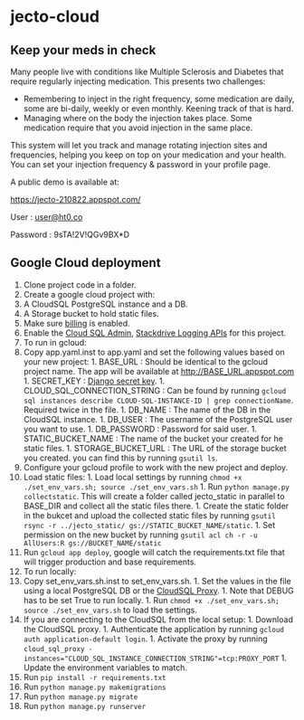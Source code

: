 # jecto-cloud
## Keep your meds in check

Many people live with conditions like Multiple Sclerosis and Diabetes
that require regularly injecting medication. This presents two challenges:
* Remembering to inject in the right frequency, some medication are daily,
 some are bi-daily, weekly or even monthly. Keening track of that is hard.
* Managing where on the body the injection takes place. Some medication require that you avoid injection in the same place.  

This system will let you track and manage rotating injection sites and frequencies, helping you keep on top on your
  medication and your health. You can set your injection frequency & password in your profile page.  


A public demo is available at:

https://jecto-210822.appspot.com/

User : user@ht0.co

Password : 9sTA!2V!QGv9BX*D

## Google Cloud deployment

1. Clone project code in a folder.
1. Create a google cloud project with:
  1. A CloudSQL PostgreSQL instance and a DB.
  1. A Storage bucket to hold static files.
  1. Make sure [billing](https://cloud.google.com/billing/docs/how-to/modify-project) is enabled.
  1. Enable the [Cloud SQL Admin](https://console.developers.google.com/apis/api/sqladmin.googleapis.com/), [Stackdrive Logging APIs](https://console.cloud.google.com/flows/enableapi?apiid=logging.googleapis.com) for this project.
1. To run in gcloud:
  1. Copy app.yaml.inst to app.yaml and set the following values based on your new project:
    1. BASE_URL : Should be identical to the gcloud project name. The app will be available at http://BASE_URL.appspot.com
    1. SECRET_KEY : [Django secret key](https://docs.djangoproject.com/en/dev/ref/settings/#secret-key).
    1. CLOUD_SQL_CONNECTION_STRING : Can be found by running `gcloud sql instances describe CLOUD-SQL-INSTANCE-ID | grep connectionName`. Required twice in the file.
    1. DB_NAME : The name of the DB in the CloudSQL instance.
    1. DB_USER : The username of the PostgreSQL user you want to use.
    1. DB_PASSWORD : Password for said user.
    1. STATIC_BUCKET_NAME : The name of the bucket your created for he static files.
    1. STORAGE_BUCKET_URL : The URL of the storage bucket you created. you can find this by running `gsutil ls`.
  1. Configure your gcloud profile to work with the new project and deploy.
  1. Load static files:
    1. Load local settings by running `chmod +x ./set_env_vars.sh; source ./set_env_vars.sh`
    1. Run `python manage.py collectstatic`. This will create a folder called jecto_static in parallel to BASE_DIR and collect all the static files there.
    1. Create the static folder in the bukcet and upload the collected static files by running `gsutil rsync -r ../jecto_static/ gs://STATIC_BUCKET_NAME/static`.
    1. Set permission on the new bucket by running `gsutil acl ch -r -u AllUsers:R gs://BUCKET_NAME/static`
  1. Run `gcloud app deploy`, google will catch the requirements.txt file that will trigger production and base requirements.
1. To run locally:
  1. Copy set_env_vars.sh.inst to set_env_vars.sh.
    1. Set the values in the file using a local PostgreSQL DB or the [CloudSQL Proxy](https://cloud.google.com/sql/docs/mysql/sql-proxy).
    1. Note that DEBUG has to be set True to run locally.
    1. Run `chmod +x ./set_env_vars.sh; source ./set_env_vars.sh` to load the settings.
  1. If you are connecting to the CloudSQL from the local setup:
    1. Download the CloudSQL proxy.
    1. Authenticate the application by running `gcloud auth application-default login`.
    1. Activate the proxy by running `cloud_sql_proxy -instances="CLOUD_SQL_INSTANCE_CONNECTION_STRING"=tcp:PROXY_PORT`
    1. Update the environment variables to match.
  1. Run `pip install -r requirements.txt`
  1. Run `python manage.py makemigrations`
  1. Run `python manage.py migrate`
  1. Run `python manage.py runserver`
